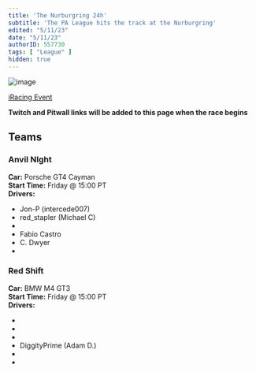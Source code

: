 ```yaml
---
title: 'The Nurburgring 24h'
subtitle: 'The PA League hits the track at the Nurburgring'
edited: "5/11/23"
date: "5/11/23"
authorID: 557730
tags: [ "League" ]
hidden: true
---
```


![image](/posts/nurburgring-24-2023/header.jpg)

[iRacing Event](https://www.iracing.com/this-week-iracing-nurburgring-24-special-event-2023/)

**Twitch and Pitwall links will be added to this page when the race begins**

## Teams

### Anvil NIght 

**Car:** Porsche GT4 Cayman <br>
**Start Time:** Friday @ 15:00 PT <br>
**Drivers:**

- Jon-P (intercede007)
- red_stapler (Michael C)
- <Driver accountId = "492603" />
- Fabio Castro
- C. Dwyer
- <Driver accountId = "214406" />

### Red Shift

**Car:** BMW M4 GT3 <br>
**Start Time:** Friday @ 15:00 PT <br>
**Drivers:**

- <Driver accountId = "622658" />
- <Driver accountId = "18953" />
- <Driver accountId = "360342" />
- DiggityPrime (Adam D.)
- <Driver accountId = "511940" />
- <Driver accountId = "541051" />